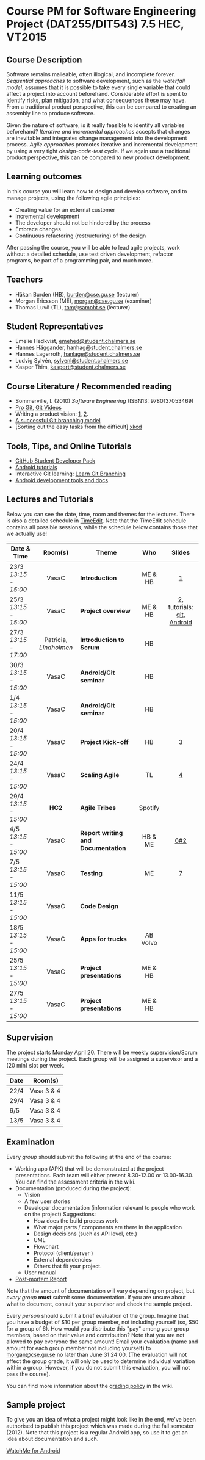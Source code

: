 # Course PM for Software Engineering Project (DAT255/DIT543) 7.5 HEC, VT2015

## Course Description
Software remains malleable, often illogical, and incomplete forever. *Sequential approaches* to software development, such as the *waterfall model*, assumes that it is possible to take every single variable that could affect a project into account beforehand. Considerable effort is spent to identify risks, plan mitigation, and what consequences these may have. From a traditional product perspective, this can be compared to creating an assembly line to produce software.

Given the nature of software, is it really feasible to identify all variables beforehand? *Iterative and incremental approaches* accepts that changes are inevitable and integrates change management into the development process. *Agile approaches* promotes iterative and incremental development by using a very tight *design-code-test* cycle. If we again use a traditional product perspective, this can be compared to new product development.

## Learning outcomes
In this course you will learn how to design and develop software, and to manage projects, using the following agile principles:

- Creating value for an external customer 
- Incremental development 
- The developer should not be hindered by the process 
- Embrace changes 
- Continuous refactoring (restructuring) of the design
 
After passing the course, you will be able to lead agile projects, work without a detailed schedule, use test driven development, refactor programs, be part of a programming pair, and much more. 

## Teachers
- Håkan Burden (HB), [burden@cse.gu.se](mailto:burden@cse.gu.se) (lecturer)
- Morgan Ericsson (ME), [morgan@cse.gu.se](mailto:morgan@cse.gu.se) (examiner)
- Thomas Luvö (TL), [tom@samoht.se](tom@samoht.se) (lecturer)

[Håkan Burden]: http://www.chalmers.se/en/staff/Pages/burden.aspx
[Morgan Ericsson]: http://www.chalmers.se/en/staff/Pages/moreri.aspx

## Student Representatives

- Emelie Hedkvist, [emehed@student.chalmers.se](emehed@student.chalmers.se)
- Hannes Häggander, [hanhag@student.chalmers.se](hanhag@student.chalmers.se)
- Hannes Lagerroth, [hanlage@student.chalmers.se](hanlage@student.chalmers.se)
- Ludvig Sylvén, [sylvenl@student.chalmers.se](sylvenl@student.chalmers.se)
- Kasper Thim, [kaspert@student.chalmers.se](kaspert@student.chalmers.se)

## Course Literature / Recommended reading
- Sommerville, I. (2010) *Software Engineering* (ISBN13: 9780137053469)
- [Pro Git][GITBOOK], [Git Videos][gitvid]
- Writing a product vision: [1][pv1], [2][pv2].
- [A successful Git branching model][gitbranch]
- [Sorting out the easy tasks from the difficult] [xkcd]

## Tools, Tips, and Online Tutorials

- [GitHub Student Developer Pack](https://education.github.com/pack)
- [Android tutorials](http://www.vogella.com/tutorials/android.html)
- Interactive Git learning: [Learn Git Branching][LearnGitBranching]
- [Android development tools and docs](http://developer.android.com/index.html)

## Lectures and Tutorials
Below you can see the date, time, room and themes for the lectures. There is also a detailed schedule in [TimeEdit]. Note that the TimeEdit schedule contains all possible sessions, while the schedule below contains those that we actually use!

| Date & Time | Room(s) | Theme |Who | Slides |
|  ------	| :----:	| ------	| :------: |  :------: |
| 23/3 *13:15 - 15:00* | VasaC | **Introduction** | ME & HB | [1][L1]  |
| 25/3 *13:15 - 15:00* | VasaC | **Project overview** | ME & HB | [2][L2], tutorials: [git][gittut], [Android][androidtut1] |
| 27/3 *13:15 - 17:00* | Patricia, *Lindholmen* | **Introduction to Scrum** | HB | |
| 30/3 *13:15 - 15:00* | VasaC | **Android/Git seminar** | HB | |
| 1/4 *13:15 - 15:00* | VasaC | **Android/Git seminar** | HB | |
| 20/4 *13:15 - 15:00* | VasaC | **Project Kick-off** | HB | [3][L3] |
| 24/4 *13:15 - 15:00* | VasaC | **Scaling Agile** | TL | [4][L4] |
| 29/4 *13:15 - 15:00* | **HC2** | **Agile Tribes** | Spotify | |
| 4/5 *13:15 - 15:00* | VasaC | **Report writing and Documentation** | HB & ME | [6#2][L62] |
| 7/5 *13:15 - 15:00* | VasaC | **Testing** | ME | [7][L7] |
| 11/5 *13:15 - 15:00* | VasaC | **Code Design** | | |
| 18/5 *13:15 - 15:00* | VasaC | **Apps for trucks** | AB Volvo| |
| 25/5 *13:15 - 15:00* | VasaC | **Project presentations** | ME & HB | |
| 27/5 *13:15 - 15:00* | VasaC | **Project presentations** | ME & HB | |


[timeedit]: https://se.timeedit.net/web/chalmers/db1/public/ri157XQQ709Z50Qv17003gZ6y6Y7006Q5Y61Y5.html
[GITBOOK]: http://git-scm.com/book
[gitvid]: http://git-scm.com/videos
[pv1]: http://www.scrumalliance.org/community/articles/2009/january/the-product-vision
[pv2]: http://www.joelonsoftware.com/articles/JimHighsmithonProductVisi.html
[gitbranch]: http://nvie.com/posts/a-successful-git-branching-model/
[LearnGitBranching]: http://pcottle.github.io/learnGitBranching/

[xkcd]: http://xkcd.com/1425/
[COCO]: http://youtu.be/5HbYScltf1c

[L1]: https://github.com/morganericsson/DAT255/blob/master/slides/l1.pdf?raw=true
[L2]: https://github.com/morganericsson/DAT255/blob/master/slides/l2.pdf?raw=true
[L3]: https://github.com/morganericsson/DAT255/blob/master/slides/l3.pdf?raw=true
[L4]: https://github.com/morganericsson/DAT255/blob/master/slides/l4.pdf?raw=true
[L62]: https://github.com/morganericsson/DAT255/blob/master/slides/l6_2.pdf?raw=true
[L7]: https://github.com/morganericsson/DAT255/blob/master/slides/l7.pdf?raw=true


[gittut]: https://www.atlassian.com/git/tutorials
[androidtut1]: https://github.com/morganericsson/DAT255/blob/master/tutorials/android1.md

## Supervision

The project starts Monday April 20. There will be weekly supervision/Scrum meetings during the project. Each group will be assigned a supervisor and a (20 min) slot per week.

| Date | Room(s) |  
|  ------	| ------	|  
| 22/4 | Vasa 3 & 4 |
| 29/4 | Vasa 3 & 4 |
| 6/5 | Vasa 3 & 4 |
| 13/5 | Vasa 3 & 4 |


## Examination
Every *group* should submit the following at the end of the course:

- Working app (APK) that will be demonstrated at the project presentations. Each team will either present 8.30-12.00 or 13.00-16.30. You can find the assessment criteria in the wiki. 
- Documentation (produced during the project):
	- Vision
	- A few user stories
	- Developer documentation (information relevant to people who work on the project) Suggestions:
		- How does the build process work
		- What major parts / components are there in the application
		- Design decisions (such as API level, etc.)
		- UML
		- Flowchart
		- Protocol (client/server )
		- External dependencies
		- Others that fit your project.
	- User manual
- [Post-mortem Report][pmr]

Note that the amount of documentation will vary depending on project, but *every group* **must** submit some documentation. If you are unsure about what to document, consult your supervisor and check the sample project.

Every *person* should submit a brief evaluation of the group. Imagine that you have a budget of $10 per group member, not including yourself (so, $50 for a group of 6). How would you distribute this "pay" among your group members, based on their value and contribution? Note that you are not allowed to pay everyone the same amount! Email your evaluation (name and amount for each group member not including yourself) to morgan@cse.gu.se no later than June 31 24:00. (The evaluation will not affect the group grade, it will only be used to determine individual variation within a group. However, if you do not submit this evaluation, you will not pass the course).

You can find more information about the [grading policy][grading] in the wiki.

[pmr]: http://github.com/morganericsson/DAT255/wiki/Post-Mortem-Report
[grading]: https://github.com/morganericsson/DAT255/wiki/Grading-Policy

## Sample project
To give you an idea of what a project might look like in the end, we've been authorised to publish this project which was made during the fall semester (2012). Note that this project is a regular Android app, so use it to get an idea about documentation and such.

[WatchMe for Android](http://github.com/johanbrook/watchme)
